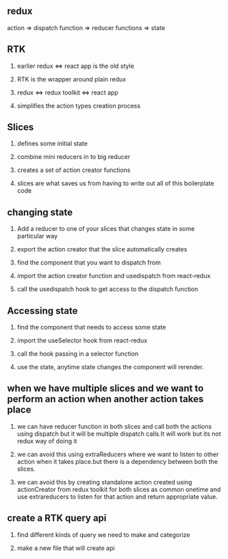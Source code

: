 ## redux

action => dispatch function => reducer functions => state

## RTK

1. earlier redux <=> react app is the old style

2. RTK is the wrapper around plain redux

3. redux <=> redux toolkit <=> react app

4. simplifies the action types creation process

## Slices

1. defines some initial state

2. combine mini reducers in to big reducer

3. creates a set of action creator functions

4. slices are what saves us from having to write out all of this boilerplate code

## changing state

1. Add a reducer to one of your slices that changes state in some particular way

2. export the action creator that the slice automatically creates

3. find the component that you want to dispatch from

4. import the action creator function and usedispatch from react-redux

5. call the usedispatch hook to get access to the dispatch function

## Accessing state

1. find the component that needs to access some state

2. import the useSelector hook from react-redux

3. call the hook passing in a selector function

4. use the state, anytime state changes the component will rerender.

## when we have multiple slices and we want to perform an action when another action takes place

1. we can have reducer function in both slices and call both the actions using dispatch but it will be multiple dispatch calls.It will work but its not redux way of doing it

2. we can avoid this using extraReducers where we want to listen to other action when it takes place.but there is a dependency between both the slices.

3. we can avoid this by creating standalone action created using actionCreator from redux toolkit for both slices as common onetime and use extrareducers to listen for that action and return appropriate value.

## create a RTK query api

1. find different kinds of query we need to make and categorize

2. make a new file that will create api

